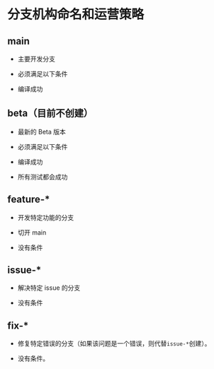 # 分支机构命名和运营策略

## main

* 主要开发分支
* 必须满足以下条件

* 编译成功

## beta（目前不创建）

* 最新的 Beta 版本
* 必须满足以下条件

* 编译成功
* 所有测试都会成功

## feature-*

* 开发特定功能的分支
* 切开 main

* 没有条件

## issue-*

* 解决特定 issue 的分支

* 没有条件

## fix-*

* 修复特定错误的分支（如果该问题是一个错误，则代替`issue-*`创建）。

* 没有条件。